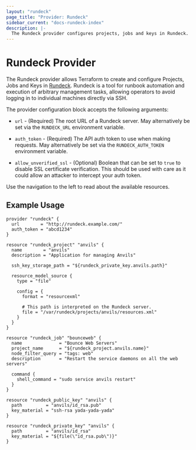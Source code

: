 ```yaml
---
layout: "rundeck"
page_title: "Provider: Rundeck"
sidebar_current: "docs-rundeck-index"
description: |-
  The Rundeck provider configures projects, jobs and keys in Rundeck.
---
```


# Rundeck Provider

The Rundeck provider allows Terraform to create and configure Projects,
Jobs and Keys in [Rundeck](http://rundeck.org/). Rundeck is a tool
for runbook automation and execution of arbitrary management tasks,
allowing operators to avoid logging in to individual machines directly
via SSH.

The provider configuration block accepts the following arguments:

* ``url`` - (Required) The root URL of a Rundeck server. May alternatively be set via the
  ``RUNDECK_URL`` environment variable.

* ``auth_token`` - (Required) The API auth token to use when making requests. May alternatively
  be set via the ``RUNDECK_AUTH_TOKEN`` environment variable.

* ``allow_unverified_ssl`` - (Optional) Boolean that can be set to ``true`` to disable SSL
  certificate verification. This should be used with care as it could allow an attacker to
  intercept your auth token.

Use the navigation to the left to read about the available resources.

## Example Usage

```hcl
provider "rundeck" {
  url        = "http://rundeck.example.com/"
  auth_token = "abcd1234"
}

resource "rundeck_project" "anvils" {
  name        = "anvils"
  description = "Application for managing Anvils"

  ssh_key_storage_path = "${rundeck_private_key.anvils.path}"

  resource_model_source {
    type = "file"

    config = {
      format = "resourcexml"

      # This path is interpreted on the Rundeck server.
      file = "/var/rundeck/projects/anvils/resources.xml"
    }
  }
}

resource "rundeck_job" "bounceweb" {
  name              = "Bounce Web Servers"
  project_name      = "${rundeck_project.anvils.name}"
  node_filter_query = "tags: web"
  description       = "Restart the service daemons on all the web servers"

  command {
    shell_command = "sudo service anvils restart"
  }
}

resource "rundeck_public_key" "anvils" {
  path         = "anvils/id_rsa.pub"
  key_material = "ssh-rsa yada-yada-yada"
}

resource "rundeck_private_key" "anvils" {
  path         = "anvils/id_rsa"
  key_material = "${file(\"id_rsa.pub\")}"
}
```
